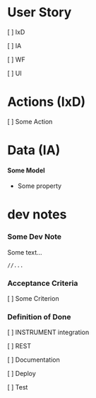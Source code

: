 # User Story

[ ] IxD

[ ] IA

[ ] WF

[ ] UI


# Actions (IxD)

[ ] Some Action


# Data (IA)

#### Some Model
- Some property


# dev notes

### Some Dev Note

Some text...

```
//...
```


### Acceptance Criteria

[ ] Some Criterion


### Definition of Done

[ ] INSTRUMENT integration

[ ] REST

[ ] Documentation

[ ] Deploy

[ ] Test
